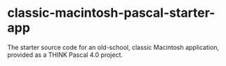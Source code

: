 # classic-macintosh-pascal-starter-app
The starter source code for an old-school, classic Macintosh application, provided as a THINK Pascal 4.0 project.
